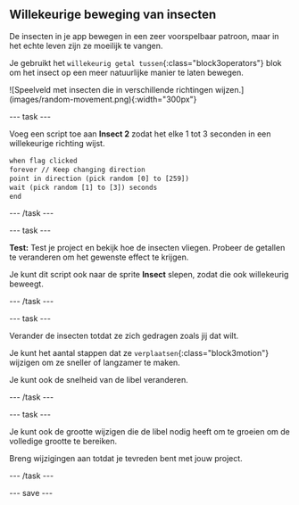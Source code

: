 ## Willekeurige beweging van insecten

<div style="display: flex; flex-wrap: wrap">
<div style="flex-basis: 200px; flex-grow: 1; margin-right: 15px;">
De insecten in je app bewegen in een zeer voorspelbaar patroon, maar in het echte leven zijn ze moeilijk te vangen. 

Je gebruikt het `willekeurig getal tussen`{:class="block3operators"} blok om het insect op een meer natuurlijke manier te laten bewegen.
</div>
<div>
![Speelveld met insecten die in verschillende richtingen wijzen.](images/random-movement.png){:width="300px"}
</div>
</div>

--- task ---

Voeg een script toe aan **Insect 2** zodat het elke 1 tot 3 seconden in een willekeurige richting wijst.

```blocks3
when flag clicked
forever // Keep changing direction
point in direction (pick random [0] to [259])
wait (pick random [1] to [3]) seconds
end
```

--- /task ---

--- task ---

**Test:** Test je project en bekijk hoe de insecten vliegen. Probeer de getallen te veranderen om het gewenste effect te krijgen.

Je kunt dit script ook naar de sprite **Insect** slepen, zodat die ook willekeurig beweegt.

--- /task ---

--- task ---

Verander de insecten totdat ze zich gedragen zoals jij dat wilt.

Je kunt het aantal stappen dat ze `verplaatsen`{:class="block3motion"} wijzigen om ze sneller of langzamer te maken.

Je kunt ook de snelheid van de libel veranderen.

--- /task ---

--- task ---

Je kunt ook de grootte wijzigen die de libel nodig heeft om te groeien om de volledige grootte te bereiken.

Breng wijzigingen aan totdat je tevreden bent met jouw project.

--- /task ---

--- save ---

